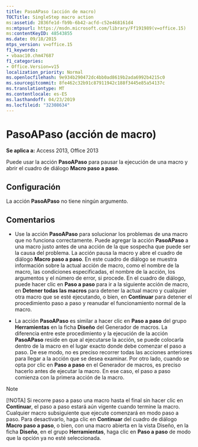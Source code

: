 ```yaml
---
title: PasoAPaso (acción de macro)
TOCTitle: SingleStep macro action
ms:assetid: 2836fe1d-fb9b-6b42-acfd-c52e468161d4
ms:mtpsurl: https://msdn.microsoft.com/library/Ff191989(v=office.15)
ms:contentKeyID: 48543855
ms.date: 09/18/2015
mtps_version: v=office.15
f1_keywords:
- vbaac10.chm47687
f1_categories:
- Office.Version=v15
localization_priority: Normal
ms.openlocfilehash: 9e934b290472dc4bb0ad8619b2ada6992b4215c0
ms.sourcegitcommit: 8fe462c32b91c87911942c188f3445e85a54137c
ms.translationtype: MT
ms.contentlocale: es-ES
ms.lasthandoff: 04/23/2019
ms.locfileid: "32308634"
---
```

# <a name="singlestep-macro-action"></a>PasoAPaso (acción de macro)

**Se aplica a:** Access 2013, Office 2013

Puede usar la acción **PasoAPaso** para pausar la ejecución de una macro y abrir el cuadro de diálogo **Macro paso a paso**.

## <a name="setting"></a>Configuración

La acción **PasoAPaso** no tiene ningún argumento.

## <a name="remarks"></a>Comentarios

- Use la acción **PasoAPaso** para solucionar los problemas de una macro que no funciona correctamente. Puede agregar la acción **PasoAPaso** a una macro justo antes de una acción de la que sospecha que puede ser la causa del problema. La acción pausa la macro y abre el cuadro de diálogo **Macro paso a paso**. En este cuadro de diálogo se muestra información sobre la actual acción de macro, como el nombre de la macro, las condiciones especificadas, el nombre de la acción, los argumentos y el número de error, si procede. En el cuadro de diálogo, puede hacer clic en **Paso a paso** para ir a la siguiente acción de macro, en **Detener todas las macros** para detener la actual macro y cualquier otra macro que se esté ejecutando, o bien, en **Continuar** para detener el procedimiento paso a paso y reanudar el funcionamiento normal de la macro.

- La acción **PasoAPaso** es similar a hacer clic en **Paso a paso** del grupo **Herramientas** en la ficha **Diseño** del Generador de macros. La diferencia entre este procedimiento y la ejecución de la acción **PasoAPaso** reside en que al ejecutarse la acción, se puede colocarla dentro de la macro en el lugar exacto donde debe comenzar el paso a paso. De ese modo, no es preciso recorrer todas las acciones anteriores para llegar a la acción que se desea examinar. Por otro lado, cuando se opta por clic en **Paso a paso** en el Generador de macros, es preciso hacerlo antes de ejecutar la macro. En ese caso, el paso a paso comienza con la primera acción de la macro.

> [!NOTE]
> [!NOTA] Si recorre paso a paso una macro hasta el final sin hacer clic en **Continuar**, el paso a paso estará aún vigente cuando termine la macro. Cualquier macro subsiguiente que ejecute comenzará en modo paso a paso. Para desactivarlo, haga clic en **Continuar** del cuadro de diálogo **Macro paso a paso**, o bien, con una macro abierta en la vista Diseño, en la ficha **Diseño**, en el grupo **Herramientas**, haga clic en **Paso a paso** de modo que la opción ya no esté seleccionada.
